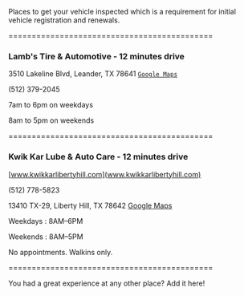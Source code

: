 Places to get your vehicle inspected which is a requirement for initial vehicle registration and renewals.

============================================

### Lamb's Tire & Automotive - 12 minutes drive

3510 Lakeline Blvd, Leander, TX 78641 [`Google Maps`](https://goo.gl/maps/5bWbNRCJUar4sMJU7)

(512) 379-2045

7am to 6pm on weekdays

8am to 5pm on weekends

============================================

### Kwik Kar Lube & Auto Care - 12 minutes drive

[www.kwikkarlibertyhill.com](www.kwikkarlibertyhill.com)

(512) 778-5823

13410 TX-29, Liberty Hill, TX 78642 [Google Maps](https://goo.gl/maps/wtP6KQvYjFDjjk9w6)

Weekdays : 8AM–6PM

Weekends : 8AM–5PM

No appointments. Walkins only.

============================================

You had a great experience at any other place? Add it here!
